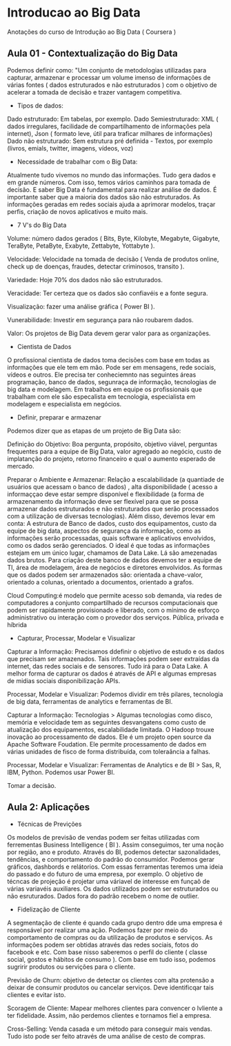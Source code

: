 # Introducao ao Big Data

Anotações do curso de Introdução ao Big Data ( Coursera )

## Aula 01 - Contextualização do Big Data

Podemos definir como: "Um conjunto de metodologias utilizadas para capturar, armazenar e processar um volume imenso de informações de várias fontes ( dados estruturados e não estruturados ) com o objetivo de acelerar a tomada de decisão e trazer vantagem competitiva.

- Tipos de dados:

Dado estruturado: Em tabelas, por exemplo.
Dado Semiestruturado: XML ( dados irregulares, facilidade de compartilhamento de informações pela internet), Json ( formato leve, útil para traficar milhares de informações)
Dado não estruturado: Sem estrutura pré definida - Textos, por exemplo (livros, emials, twitter, imagens, vídeos, voz)

- Necessidade de trabalhar com o Big Data:

Atualmente tudo vivemos no mundo das informações. Tudo gera dados e em grande números. Com isso, temos vários caminhos para tomada de decisão. E saber Big Data é fundamental para realizar análise de dados. É importante saber que a maioria dos dados são não estruturados. As informações geradas em redes sociais ajuda a aprimorar modelos, traçar perfis, criação de novos aplicativos e muito mais.

- 7 V's do Big Data

Volume: número dados gerados ( Bits, Byte, Kilobyte, Megabyte, Gigabyte, TeraByte, PetaByte, Exabyte, Zettabyte, Yottabyte ).

Velocidade: Velocidade na tomada de decisão ( Venda de produtos online, check up de doenças, fraudes, detectar criminosos, transito ).

Variedade: Hoje 70% dos dados não são estruturados.

Veracidade: Ter certeza que os dados são confiavéis e a fonte segura.

Visualização: fazer uma análise gráfica ( Power BI ).

Vunerabilidade: Investir em segurança para não roubarem dados.

Valor: Os projetos de Big Data devem gerar valor para as organizações.

- Cientista de Dados

O profissional cientista de dados toma decisões com base em todas as informações que ele tem em mão. Pode ser em mensagens, rede sociais, vídeos e outros. Ele precisa ter conheciemnto nas seguintes áreas programação, banco de dados, segunraça de informação, tecnologias de big data e modelagem. Em trabalhos em equipe os profissionais que trabalham com ele são especalista em tecnologia, especialista em modelagem e especialista em negócios. 

- Definir, preparar e armazenar 

Podemos dizer que as etapas de um projeto de Big Data são:

Definição do Objetivo: Boa pergunta, propósito, objetivo viável, perguntas frequentes para a equipe de Big Data, valor agregado ao negócio, custo de implatanção do projeto, retorno financeiro e qual o aumento esperado de mercado.

Preparar o Ambiente e Armazenar: Relação a escalabilidade (a quantiade de usuários que acessam o banco de dados) , alta disponibilidade ( acesso a informaççao deve estar sempre disponível e flexibilidade (a forma de armazenamento da informação deve ser flexível para que se possa armazenar dados estruturados e não estruturados que serão processados com a utilização de diversas tecnologias). Além disso, devemos levar em conta: A estrutura de Banco de dados, custo dos equipamentos, custo da equipe de big data, aspectos de segurança da informação, como as informações serão processadas, quais software e aplicativos envolvidos, como os dados serão gerenciados. O ideal é que todas as informações estejam em um único lugar, chamamos de Data Lake. Lá são amezenadas dados brutos. Para criação deste banco de dados devemos ter a equipe de TI, área de modelagem, área de negócios e diretores envolvidos. As formas que os dados podem ser armazenados são: orientada a chave-valor, orientado a colunas, orientado a documentos, orientado a grafos.

Cloud Computing:é modelo que permite acesso sob demanda, via redes de computadores a conjunto compartilhado de recursos computacionais que podem ser rapidamente provisionado e liberado, com o mínimo de esforço administrativo ou interação com o provedor dos serviços. Pública, privada e híbrida 

- Capturar, Processar, Modelar e Visualizar

Capturar a Informação: Precisamos ddefinir o objetivo de estudo e os dados que precisam ser amazenados. Tais informações podem seer extraídas da internet, das redes sociais e de sensores. Tudo irá para o Data Lake. A melhor forma de capturar os dados é através de API e algumas empresas de midias sociais disponibilização APIs.

Processar, Modelar e Visualizar: Podemos dividir em três pilares, tecnologia de big data, ferramentas de analytics e ferramentas de BI.

Capturar a Informação: Tecnologias > Algumas tecnologias como disco, memória e velocidade tem as seguintes desvangatens como custo de atualização dos equipamentos, escalabilidade limitada. O Hadoop trouxe inovação ao processamento de dados. Ele é um projeto open source da Apache Software Foudation. Ele permite processamento de dados em várias unidades de fisco de forma distribuída, com toleraância a falhas. 

Processar, Modelar e Visualizar: Ferramentas de Analytics e de BI > Sas, R, IBM, Python. Podemos usar Power BI.

Tomar a decisão.

## Aula 2: Aplicações

- Técnicas de Previções

Os modelos de previsão de vendas podem ser feitas utilizadas com ferrementas Business Intelligence ( BI ). Assim conseguimos, ter uma noção por região, ano e produto. Através do BI, podemos detectar sazonalidades, tendências, e comportamento do padrão do consumidor. Podemos gerar gráficos, dashbords e relátorios. Com essas ferramentas teremos uma ideia do passado e do futuro de uma empresa, por exemplo. O objetivo de técncas de projeção é projetar uma váriavel de interesse em funçaõ de várias variavéis auxiliares. Os dados utilizados podem ser estruturados ou não esruturados. Dados fora do padrão recebem o nome de outlier.

- Fidelização de Cliente

A segmentação de cliente é quando cada grupo dentro dde uma empresa é responsável por realizar uma ação. Podemos fazer por meio do comportamento de compras ou da utilização de produtos e serviços. As informações podem ser obtidas através das redes sociais, fotos do facebook e etc. Com base nisso saberemos o perfil do cliente ( classe social, gostos e hábitos de consumo ). Com base em tudo isso, podemos sugririr produtos ou servições para o cliente. 

Previsão de Churn: objetivo de detectar os clientes com alta protensão a deixar de consumir produtos ou cancelar serviços. Deve identificqar tais clientes e evitar isto.

Scoragem de Cliente: Mapear melhores clientes para convencer o lvliente a ter fidelidade. Assim, não perdemos clientes e tornamos fiel a empresa.

Cross-Selling: Venda casada e um método para conseguir mais vendas. Tudo isto pode ser feito através de uma análise de cesto de compras.
